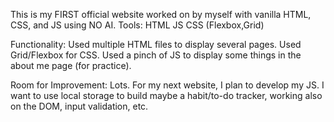 This is my FIRST official website worked on by myself with vanilla HTML, CSS, and JS using NO AI. 
Tools:
HTML
JS
CSS (Flexbox,Grid)

Functionality:
Used multiple HTML files to display several pages.
Used Grid/Flexbox for CSS.
Used a pinch of JS to display some things in the about me page (for practice). 

Room for Improvement:
Lots. For my next website, I plan to develop my JS. I want to use local storage to build maybe a habit/to-do tracker, working also on the DOM,
input validation, etc.
